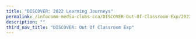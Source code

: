 ```yaml
---
title: "DISCOVER: 2022 Learning Journeys"
permalink: /infocomm-media-clubs-cca/DISCOVER-Out-Of-Classroom-Exp/2022-learning-journeys/
description: ""
third_nav_title: "DISCOVER: Out Of Classroom Exp"
---
```

